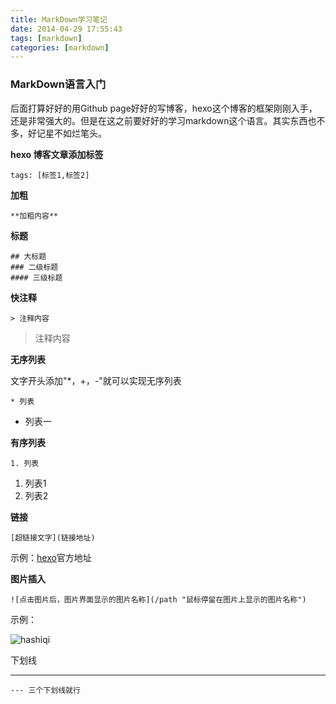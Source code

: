 ```yaml
---
title: MarkDown学习笔记
date: 2014-04-29 17:55:43
tags: [markdown]
categories: [markdown]
---
```


### MarkDown语言入门

后面打算好好的用Github page好好的写博客，hexo这个博客的框架刚刚入手，还是非常强大的。但是在这之前要好好的学习markdown这个语言。其实东西也不多，好记星不如烂笔头。



**hexo 博客文章添加标签**

```
tags: [标签1,标签2]
```

**加粗**

```
**加粗内容**
```

<!-- more -->

**标题**

```
## 大标题
### 二级标题
#### 三级标题
```

**快注释**

```
> 注释内容
```

> 注释内容

**无序列表**

文字开头添加"*，+，-"就可以实现无序列表

```
* 列表
```

* 列表一

**有序列表**

```
1. 列表
```

1. 列表1
2. 列表2



**链接**

```
[超链接文字](链接地址)
```

示例：[hexo](https://hexo.io/)官方地址



**图片插入**

```
![点击图片后，图片界面显示的图片名称](/path "鼠标停留在图片上显示的图片名称")
```

示例：

![hashiqi](/img/hashiqi.jpg "哈士奇")



下划线

---

```
--- 三个下划线就行
```



